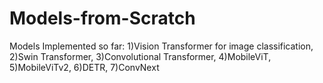 # Models-from-Scratch

Models Implemented so far:
1)Vision Transformer for image classification,
2)Swin Transformer,
3)Convolutional Transformer,
4)MobileViT,
5)MobileViTv2,
6)DETR,
7)ConvNext